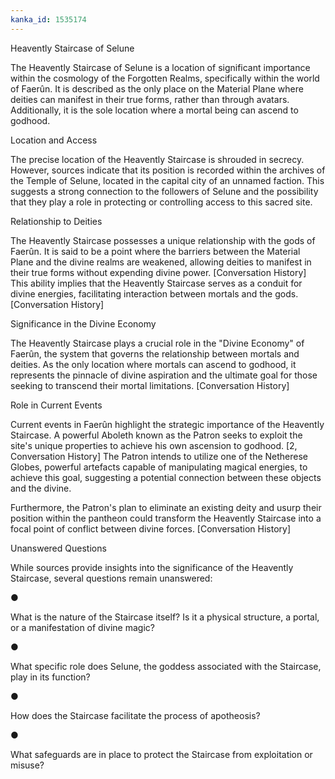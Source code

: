 ```yaml
---
kanka_id: 1535174
---
```


Heavently Staircase of Selune

The Heavently Staircase of Selune is a location of significant importance within the cosmology of the Forgotten Realms, specifically within the world of Faerûn. It is described as the only place on the Material Plane where deities can manifest in their true forms, rather than through avatars. Additionally, it is the sole location where a mortal being can ascend to godhood.

Location and Access

The precise location of the Heavently Staircase is shrouded in secrecy. However, sources indicate that its position is recorded within the archives of the Temple of Selune, located in the capital city of an unnamed faction. This suggests a strong connection to the followers of Selune and the possibility that they play a role in protecting or controlling access to this sacred site.

Relationship to Deities

The Heavently Staircase possesses a unique relationship with the gods of Faerûn. It is said to be a point where the barriers between the Material Plane and the divine realms are weakened, allowing deities to manifest in their true forms without expending divine power. [Conversation History] This ability implies that the Heavently Staircase serves as a conduit for divine energies, facilitating interaction between mortals and the gods. [Conversation History]

Significance in the Divine Economy

The Heavently Staircase plays a crucial role in the "Divine Economy" of Faerûn, the system that governs the relationship between mortals and deities. As the only location where mortals can ascend to godhood, it represents the pinnacle of divine aspiration and the ultimate goal for those seeking to transcend their mortal limitations. [Conversation History]

Role in Current Events

Current events in Faerûn highlight the strategic importance of the Heavently Staircase. A powerful Aboleth known as the Patron seeks to exploit the site's unique properties to achieve his own ascension to godhood. [2, Conversation History] The Patron intends to utilize one of the Netherese Globes, powerful artefacts capable of manipulating magical energies, to achieve this goal, suggesting a potential connection between these objects and the divine.

Furthermore, the Patron's plan to eliminate an existing deity and usurp their position within the pantheon could transform the Heavently Staircase into a focal point of conflict between divine forces. [Conversation History]

Unanswered Questions

While sources provide insights into the significance of the Heavently Staircase, several questions remain unanswered:

●

What is the nature of the Staircase itself? Is it a physical structure, a portal, or a manifestation of divine magic?

●

What specific role does Selune, the goddess associated with the Staircase, play in its function?

●

How does the Staircase facilitate the process of apotheosis?

●

What safeguards are in place to protect the Staircase from exploitation or misuse?
